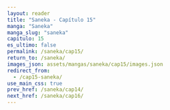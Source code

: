 ```yaml
---
layout: reader
title: "Saneka - Capítulo 15"
manga: "Saneka"
manga_slug: "saneka"
capitulo: 15
es_ultimo: false
permalink: /saneka/cap15/
return_to: /saneka/
images_json: assets/mangas/saneka/cap15/images.json
redirect_from:
  - /cap15-saneka/
use_main_css: true
prev_href: /saneka/cap14/
next_href: /saneka/cap16/
---
```

